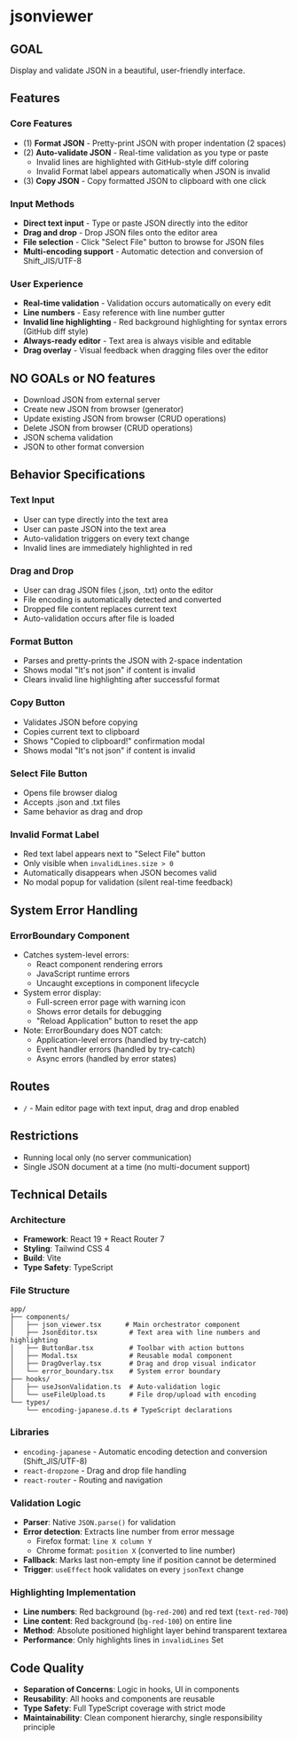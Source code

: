 # jsonviewer

## GOAL
Display and validate JSON in a beautiful, user-friendly interface.

## Features

### Core Features
* (1) **Format JSON** - Pretty-print JSON with proper indentation (2 spaces)
* (2) **Auto-validate JSON** - Real-time validation as you type or paste
  * Invalid lines are highlighted with GitHub-style diff coloring
  * Invalid Format label appears automatically when JSON is invalid
* (3) **Copy JSON** - Copy formatted JSON to clipboard with one click

### Input Methods
* **Direct text input** - Type or paste JSON directly into the editor
* **Drag and drop** - Drop JSON files onto the editor area
* **File selection** - Click "Select File" button to browse for JSON files
* **Multi-encoding support** - Automatic detection and conversion of Shift_JIS/UTF-8

### User Experience
* **Real-time validation** - Validation occurs automatically on every edit
* **Line numbers** - Easy reference with line number gutter
* **Invalid line highlighting** - Red background highlighting for syntax errors (GitHub diff style)
* **Always-ready editor** - Text area is always visible and editable
* **Drag overlay** - Visual feedback when dragging files over the editor

## NO GOALs or NO features
* Download JSON from external server
* Create new JSON from browser (generator)
* Update existing JSON from browser (CRUD operations)
* Delete JSON from browser (CRUD operations)
* JSON schema validation
* JSON to other format conversion

## Behavior Specifications

### Text Input
* User can type directly into the text area
* User can paste JSON into the text area
* Auto-validation triggers on every text change
* Invalid lines are immediately highlighted in red

### Drag and Drop
* User can drag JSON files (.json, .txt) onto the editor
* File encoding is automatically detected and converted
* Dropped file content replaces current text
* Auto-validation occurs after file is loaded

### Format Button
* Parses and pretty-prints the JSON with 2-space indentation
* Shows modal "It's not json" if content is invalid
* Clears invalid line highlighting after successful format

### Copy Button
* Validates JSON before copying
* Copies current text to clipboard
* Shows "Copied to clipboard!" confirmation modal
* Shows modal "It's not json" if content is invalid

### Select File Button
* Opens file browser dialog
* Accepts .json and .txt files
* Same behavior as drag and drop

### Invalid Format Label
* Red text label appears next to "Select File" button
* Only visible when `invalidLines.size > 0`
* Automatically disappears when JSON becomes valid
* No modal popup for validation (silent real-time feedback)

## System Error Handling

### ErrorBoundary Component
* Catches system-level errors:
  * React component rendering errors
  * JavaScript runtime errors
  * Uncaught exceptions in component lifecycle
* System error display:
  * Full-screen error page with warning icon
  * Shows error details for debugging
  * "Reload Application" button to reset the app
* Note: ErrorBoundary does NOT catch:
  * Application-level errors (handled by try-catch)
  * Event handler errors (handled by try-catch)
  * Async errors (handled by error states)

## Routes
* `/` - Main editor page with text input, drag and drop enabled

## Restrictions
* Running local only (no server communication)
* Single JSON document at a time (no multi-document support)

## Technical Details

### Architecture
* **Framework**: React 19 + React Router 7
* **Styling**: Tailwind CSS 4
* **Build**: Vite
* **Type Safety**: TypeScript

### File Structure
```
app/
├── components/
│   ├── json_viewer.tsx      # Main orchestrator component
│   ├── JsonEditor.tsx        # Text area with line numbers and highlighting
│   ├── ButtonBar.tsx         # Toolbar with action buttons
│   ├── Modal.tsx             # Reusable modal component
│   ├── DragOverlay.tsx       # Drag and drop visual indicator
│   └── error_boundary.tsx    # System error boundary
├── hooks/
│   ├── useJsonValidation.ts  # Auto-validation logic
│   └── useFileUpload.ts      # File drop/upload with encoding
└── types/
    └── encoding-japanese.d.ts # TypeScript declarations
```

### Libraries
* `encoding-japanese` - Automatic encoding detection and conversion (Shift_JIS/UTF-8)
* `react-dropzone` - Drag and drop file handling
* `react-router` - Routing and navigation

### Validation Logic
* **Parser**: Native `JSON.parse()` for validation
* **Error detection**: Extracts line number from error message
  * Firefox format: `line X column Y`
  * Chrome format: `position X` (converted to line number)
* **Fallback**: Marks last non-empty line if position cannot be determined
* **Trigger**: `useEffect` hook validates on every `jsonText` change

### Highlighting Implementation
* **Line numbers**: Red background (`bg-red-200`) and red text (`text-red-700`)
* **Line content**: Red background (`bg-red-100`) on entire line
* **Method**: Absolute positioned highlight layer behind transparent textarea
* **Performance**: Only highlights lines in `invalidLines` Set

## Code Quality
* **Separation of Concerns**: Logic in hooks, UI in components
* **Reusability**: All hooks and components are reusable
* **Type Safety**: Full TypeScript coverage with strict mode
* **Maintainability**: Clean component hierarchy, single responsibility principle
